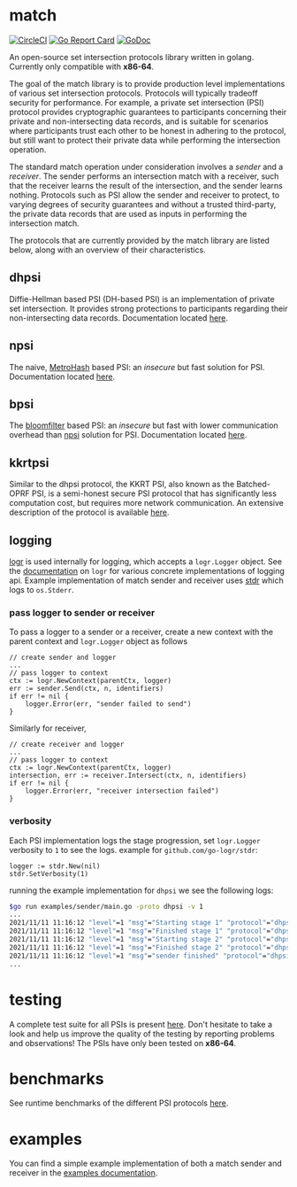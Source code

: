 # match
[![CircleCI](https://circleci.com/gh/Optable/match/tree/main.svg?style=svg)](https://circleci.com/gh/Optable/match/tree/main)
[![Go Report Card](https://goreportcard.com/badge/github.com/optable/match)](https://goreportcard.com/report/github.com/optable/match)
[![GoDoc](https://godoc.org/github.com/optable/match?status.svg)](https://godoc.org/github.com/optable/match)

An open-source set intersection protocols library written in golang. Currently only compatible with **x86-64**.

The goal of the match library is to provide production level implementations of various set intersection protocols. Protocols will typically tradeoff security for performance. For example, a private set intersection (PSI) protocol provides cryptographic guarantees to participants concerning their private and non-intersecting data records, and is suitable for scenarios where participants trust each other to be honest in adhering to the protocol, but still want to protect their private data while performing the intersection operation.

The standard match operation under consideration involves a *sender* and a *receiver*. The sender performs an intersection match with a receiver, such that the receiver learns the result of the intersection, and the sender learns nothing. Protocols such as PSI allow the sender and receiver to protect, to varying degrees of security guarantees and without a trusted third-party, the private data records that are used as inputs in performing the intersection match.

The protocols that are currently provided by the match library are listed below, along with an overview of their characteristics.

## dhpsi

Diffie-Hellman based PSI (DH-based PSI) is an implementation of private set intersection. It provides strong protections to participants regarding their non-intersecting data records. Documentation located [here](pkg/dhpsi/README.md).

## npsi

The naive, [MetroHash](http://www.jandrewrogers.com/2015/05/27/metrohash/) based PSI: an *insecure* but fast solution for PSI. Documentation located [here](pkg/npsi/README.md).

## bpsi

The [bloomfilter](https://en.wikipedia.org/wiki/Bloom_filter) based PSI: an *insecure* but fast with lower communication overhead than [npsi](pkg/npsi/README.md) solution for PSI. Documentation located [here](pkg/bpsi/README.md).

## kkrtpsi

Similar to the dhpsi protocol, the KKRT PSI, also known as the Batched-OPRF PSI, is a semi-honest secure PSI protocol that has significantly less computation cost, but requires more network communication. An extensive description of the protocol is available [here](pkg/kkrtpsi/README.md).

## logging

[logr](https://github.com/go-logr/logr) is used internally for logging, which accepts a `logr.Logger` object. See the [documentation](https://github.com/go-logr/logr#implementations-non-exhaustive) on `logr` for various concrete implementations of logging api. Example implementation of match sender and receiver uses [stdr](https://github.com/go-logr/stdr) which logs to `os.Stderr`.

### pass logger to sender or receiver
To pass a logger to a sender or a receiver, create a new context with the parent context and `logr.Logger` object as follows
```golang
// create sender and logger
...
// pass logger to context
ctx := logr.NewContext(parentCtx, logger)
err := sender.Send(ctx, n, identifiers)
if err != nil {
    logger.Error(err, "sender failed to send")
}
```
Similarly for receiver,
```golang
// create receiver and logger
...
// pass logger to context
ctx := logr.NewContext(parentCtx, logger)
intersection, err := receiver.Intersect(ctx, n, identifiers)
if err != nil {
    logger.Error(err, "receiver intersection failed")
}
```

### verbosity
Each PSI implementation logs the stage progression, set `logr.Logger` verbosity to `1` to see the logs.
example for `github.com/go-logr/stdr`:
```golang
logger := stdr.New(nil)
stdr.SetVerbosity(1)
```
running the example implementation for `dhpsi` we see the following logs:
```bash
$go run examples/sender/main.go -proto dhpsi -v 1
...
2021/11/11 11:16:12 "level"=1 "msg"="Starting stage 1" "protocol"="dhpsi"
2021/11/11 11:16:12 "level"=1 "msg"="Finished stage 1" "protocol"="dhpsi"
2021/11/11 11:16:12 "level"=1 "msg"="Starting stage 2" "protocol"="dhpsi"
2021/11/11 11:16:12 "level"=1 "msg"="Finished stage 2" "protocol"="dhpsi"
2021/11/11 11:16:12 "level"=1 "msg"="sender finished" "protocol"="dhpsi"
...
```

# testing

A complete test suite for all PSIs is present [here](test/psi). Don't hesitate to take a look and help us improve the quality of the testing by reporting problems and observations! The PSIs have only been tested on **x86-64**.

# benchmarks

See runtime benchmarks of the different PSI protocols [here](benchmark/README.md).

# examples

You can find a simple example implementation of both a match sender and receiver in the [examples documentation](examples/README.md).
